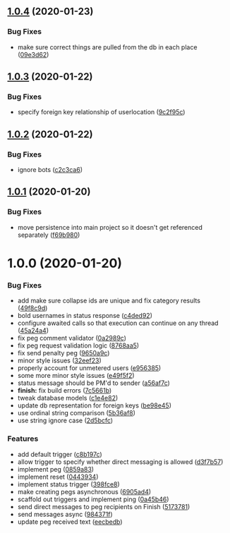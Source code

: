 ## [1.0.4](https://github.com/GlobalX/PockyBot.NET/compare/v1.0.3...v1.0.4) (2020-01-23)


### Bug Fixes

* make sure correct things are pulled from the db in each place ([09e3d62](https://github.com/GlobalX/PockyBot.NET/commit/09e3d628f74c749ad26587db215be434d5026920))

## [1.0.3](https://github.com/GlobalX/PockyBot.NET/compare/v1.0.2...v1.0.3) (2020-01-22)


### Bug Fixes

* specify foreign key relationship of userlocation ([9c2f95c](https://github.com/GlobalX/PockyBot.NET/commit/9c2f95cac8304b831e6f743f4c050a65da02000a))

## [1.0.2](https://github.com/GlobalX/PockyBot.NET/compare/v1.0.1...v1.0.2) (2020-01-22)


### Bug Fixes

* ignore bots ([c2c3ca6](https://github.com/GlobalX/PockyBot.NET/commit/c2c3ca60ab6531a81534e2500e90b42bbcaf8a77))

## [1.0.1](https://github.com/GlobalX/PockyBot.NET/compare/v1.0.0...v1.0.1) (2020-01-20)


### Bug Fixes

* move persistence into main project so it doesn't get referenced separately ([f69b980](https://github.com/GlobalX/PockyBot.NET/commit/f69b98019c1d6a19e79640d4ff05b8439db82b01))

# 1.0.0 (2020-01-20)


### Bug Fixes

* add make sure collapse ids are unique and fix category results ([49f8c9d](https://github.com/GlobalX/PockyBot.NET/commit/49f8c9ddffd96875683a3332729760983031ce45))
* bold usernames in status response ([c4ded92](https://github.com/GlobalX/PockyBot.NET/commit/c4ded9241d134087f2f0a69f6bca2836e870efa7))
* configure awaited calls so that execution can continue on any thread ([45a24a4](https://github.com/GlobalX/PockyBot.NET/commit/45a24a4eb320f1c526313f9da1d1b5bd58e2a824))
* fix peg comment validator ([0a2989c](https://github.com/GlobalX/PockyBot.NET/commit/0a2989c86bd2bbf19773d1063db7edfaa9041a62))
* fix peg request validation logic ([8768aa5](https://github.com/GlobalX/PockyBot.NET/commit/8768aa53193ef62ec32c6d5d659ba56db84f56ea))
* fix send penalty peg ([9650a9c](https://github.com/GlobalX/PockyBot.NET/commit/9650a9c11c0df33db37c27e76d9d41bbea92609b))
* minor style issues ([32eef23](https://github.com/GlobalX/PockyBot.NET/commit/32eef230cce8acef1d08d8727f235195b86515f0))
* properly account for unmetered users ([e956385](https://github.com/GlobalX/PockyBot.NET/commit/e956385456f559113a73a9bb42c85af5d02894ba))
* some more minor style issues ([e49f5f2](https://github.com/GlobalX/PockyBot.NET/commit/e49f5f26bfa736defbd14a631819387f87dbc4cf))
* status message should be PM'd to sender ([a56af7c](https://github.com/GlobalX/PockyBot.NET/commit/a56af7ccb53c440b7ed76b0977fd8c831abb214b))
* **finish:** fix build errors ([7c5661b](https://github.com/GlobalX/PockyBot.NET/commit/7c5661bdda8e21aca5c47bdf84f0493dacd1874a))
* tweak database models ([c1e4e82](https://github.com/GlobalX/PockyBot.NET/commit/c1e4e82d8af1f627b2319204cf31de48d61638d7))
* update db representation for foreign keys ([be98e45](https://github.com/GlobalX/PockyBot.NET/commit/be98e455fb52ca7ef60b1b8d9fbf2f0ca57ad242))
* use ordinal string comparison ([5b36af8](https://github.com/GlobalX/PockyBot.NET/commit/5b36af87a1e09714fa8bbc1c3b0bfd1d6fae5d3f))
* use string ignore case ([2d5bcfc](https://github.com/GlobalX/PockyBot.NET/commit/2d5bcfc74f0fee1c31088eb38c28ca421b815db0))


### Features

* add default trigger ([c8b197c](https://github.com/GlobalX/PockyBot.NET/commit/c8b197cc52a1e79b7ae5f4bacbe98d996eb038af))
* allow trigger to specify whether direct messaging is allowed ([d3f7b57](https://github.com/GlobalX/PockyBot.NET/commit/d3f7b57d64385cfda2830b467199fc2651d90023))
* implement peg ([0859a83](https://github.com/GlobalX/PockyBot.NET/commit/0859a83bd53e07f62342840805df4b57d5ba6f40))
* implement reset ([0443934](https://github.com/GlobalX/PockyBot.NET/commit/0443934524692d434ad1d4db7565047bb2728929))
* implement status trigger ([398fce8](https://github.com/GlobalX/PockyBot.NET/commit/398fce8846eae526e127629f968fe4c33258654f))
* make creating pegs asynchronous ([6905ad4](https://github.com/GlobalX/PockyBot.NET/commit/6905ad45d74acf417767b6ab9f28c4dd014df702))
* scaffold out triggers and implement ping ([0a45b46](https://github.com/GlobalX/PockyBot.NET/commit/0a45b4635086a992f183ca22be1f5036067d2bec))
* send direct messages to peg recipients on Finish ([5173781](https://github.com/GlobalX/PockyBot.NET/commit/5173781040b9dc4d8e64ad14a29c8e6f074e9675))
* send messages async ([984371f](https://github.com/GlobalX/PockyBot.NET/commit/984371fcce8869f291b8ea7be0f903b0abe07b05))
* update peg received text ([eecbedb](https://github.com/GlobalX/PockyBot.NET/commit/eecbedba801d2cae1be6f198f3dba602556439d8))
